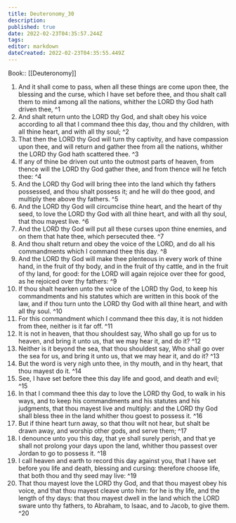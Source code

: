 ```yaml
---
title: Deuteronomy_30
description: 
published: true
date: 2022-02-23T04:35:57.244Z
tags: 
editor: markdown
dateCreated: 2022-02-23T04:35:55.449Z
---
```


 Book:: [[Deuteronomy]]
 1. And it shall come to pass, when all these things are come upon thee, the blessing and the curse, which I have set before thee, and thou shalt call them to mind among all the nations, whither the LORD thy God hath driven thee, ^1
 2. And shalt return unto the LORD thy God, and shalt obey his voice according to all that I command thee this day, thou and thy children, with all thine heart, and with all thy soul; ^2
 3. That then the LORD thy God will turn thy captivity, and have compassion upon thee, and will return and gather thee from all the nations, whither the LORD thy God hath scattered thee. ^3
 4. If any of thine be driven out unto the outmost parts of heaven, from thence will the LORD thy God gather thee, and from thence will he fetch thee: ^4
 5. And the LORD thy God will bring thee into the land which thy fathers possessed, and thou shalt possess it; and he will do thee good, and multiply thee above thy fathers. ^5
 6. And the LORD thy God will circumcise thine heart, and the heart of thy seed, to love the LORD thy God with all thine heart, and with all thy soul, that thou mayest live. ^6
 7. And the LORD thy God will put all these curses upon thine enemies, and on them that hate thee, which persecuted thee. ^7
 8. And thou shalt return and obey the voice of the LORD, and do all his commandments which I command thee this day. ^8
 9. And the LORD thy God will make thee plenteous in every work of thine hand, in the fruit of thy body, and in the fruit of thy cattle, and in the fruit of thy land, for good: for the LORD will again rejoice over thee for good, as he rejoiced over thy fathers: ^9
 10. If thou shalt hearken unto the voice of the LORD thy God, to keep his commandments and his statutes which are written in this book of the law, and if thou turn unto the LORD thy God with all thine heart, and with all thy soul. ^10
 11. For this commandment which I command thee this day, it is not hidden from thee, neither is it far off. ^11
 12. It is not in heaven, that thou shouldest say, Who shall go up for us to heaven, and bring it unto us, that we may hear it, and do it? ^12
 13. Neither is it beyond the sea, that thou shouldest say, Who shall go over the sea for us, and bring it unto us, that we may hear it, and do it? ^13
 14. But the word is very nigh unto thee, in thy mouth, and in thy heart, that thou mayest do it. ^14
 15. See, I have set before thee this day life and good, and death and evil; ^15
 16. In that I command thee this day to love the LORD thy God, to walk in his ways, and to keep his commandments and his statutes and his judgments, that thou mayest live and multiply: and the LORD thy God shall bless thee in the land whither thou goest to possess it. ^16
 17. But if thine heart turn away, so that thou wilt not hear, but shalt be drawn away, and worship other gods, and serve them; ^17
 18. I denounce unto you this day, that ye shall surely perish, and that ye shall not prolong your days upon the land, whither thou passest over Jordan to go to possess it. ^18
 19. I call heaven and earth to record this day against you, that I have set before you life and death, blessing and cursing: therefore choose life, that both thou and thy seed may live: ^19
 20. That thou mayest love the LORD thy God, and that thou mayest obey his voice, and that thou mayest cleave unto him: for he is thy life, and the length of thy days: that thou mayest dwell in the land which the LORD sware unto thy fathers, to Abraham, to Isaac, and to Jacob, to give them. ^20
